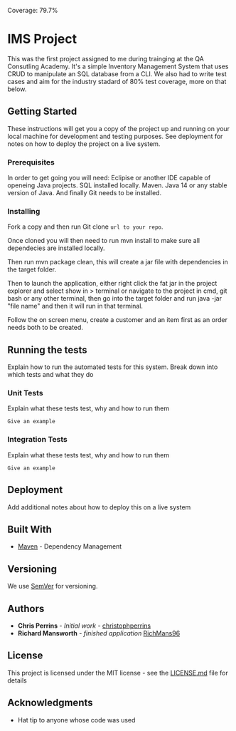 Coverage: 79.7%
# IMS Project

This was the first project assigned to me during trainging at the QA Consutling Academy. It's a simple Inventory Management System that uses CRUD to manipulate an SQL database from a CLI.
We also had to write test cases and aim for the industry stadard of 80% test coverage, more on that below.

## Getting Started

These instructions will get you a copy of the project up and running on your local machine for development and testing purposes. See deployment for notes on how to deploy the project on a live system.

### Prerequisites

In order to get going you will need:
Eclipise or another IDE capable of openeing Java projects.
SQL installed locally.
Maven.
Java 14 or any stable version of Java.
And finally Git needs to be installed.


### Installing
Fork a copy and then run Git clone `url to your repo`.

Once cloned you will then need to run mvn install to make sure all dependecies are installed locally.

Then run mvn package clean, this will create a jar file with dependencies in the target folder.

Then to launch the application, either right click the fat jar in the project explorer and select show in > terminal or navigate to the project in cmd, git bash or any other terminal, then go into the target folder and run java -jar "file name" and then it will run in that terminal.

Follow the on screen menu, create a customer and an item first as an order needs both to be created.

## Running the tests

Explain how to run the automated tests for this system. Break down into which tests and what they do

### Unit Tests 

Explain what these tests test, why and how to run them

```
Give an example
```

### Integration Tests 
Explain what these tests test, why and how to run them

```
Give an example
```

## Deployment

Add additional notes about how to deploy this on a live system

## Built With

* [Maven](https://maven.apache.org/) - Dependency Management

## Versioning

We use [SemVer](http://semver.org/) for versioning.

## Authors

* **Chris Perrins** - *Initial work* - [christophperrins](https://github.com/christophperrins)
* **Richard Mansworth** - *finished application* [RichMans96](https://github.com/RichMans96)

## License

This project is licensed under the MIT license - see the [LICENSE.md](LICENSE.md) file for details 


## Acknowledgments

* Hat tip to anyone whose code was used

